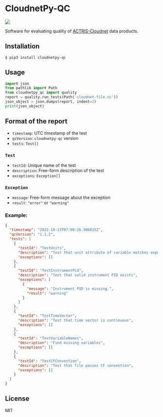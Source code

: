 # CloudnetPy-QC

![](https://github.com/actris-cloudnet/cloudnetpy-qc/workflows/CloudnetPy-QC%20CI/badge.svg)

Software for evaluating quality of [ACTRIS-Cloudnet](https://cloudnet.fmi.fi) data products.

Installation
------------
```shell
$ pip3 install cloudnetpy-qc
```

Usage
-----
```python
import json
from pathlib import Path
from cloudnetpy_qc import quality
report = quality.run_tests(Path('cloudnet-file.nc'))
json_object = json.dumps(report, indent=2)
print(json_object)
```

## Format of the report
* `timestamp`: UTC timestamp of the test
* `qcVersion`: `cloudnetpy-qc` version
* `tests`: `Test[]`

### `Test`
* `testId`: Unique name of the test
* `description`: Free-form description of the test
* `exceptions`: `Exception[]`

### `Exception`
* `message`: Free-form message about the exception
* `result`: `"error"` or `"warning"`


### Example:

```json
{
  "timestamp": "2022-10-13T07:00:26.906815Z",
  "qcVersion": "1.1.2",
  "tests": [
    {
      "testId": "TestUnits",
      "description": "Test that unit attribute of variable matches expected value",
      "exceptions": []
    },
    {
      "testId": "TestInstrumentPid",
      "description": "Test that valid instrument PID exists",
      "exceptions": [
        {
          "message": "Instrument PID is missing.",
          "result": "warning"
        }
      ]
    },
    {
      "testId": "TestTimeVector",
      "description": "Test that time vector is continuous",
      "exceptions": []
    },
    {
      "testId": "TestVariableNames",
      "description": "Find missing variables",
      "exceptions": []
    },
    {
      "testId": "TestCFConvention",
      "description": "Test that file passes CF convention",
      "exceptions": []
    }
  ]
}
```

## License
MIT
